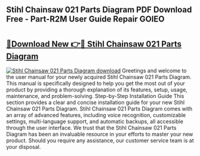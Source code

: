 ## Stihl Chainsaw 021 Parts Diagram PDF Download Free - Part-R2M User Guide Repair GOlEO

# <h2><a href="http://dfm7oat.blite.top/?on=Stihl+Chainsaw+021+Parts+Diagram">🔗Download New 👉🔴 Stihl Chainsaw 021 Parts Diagram</a></h2>

[![Stihl Chainsaw 021 Parts Diagram download](https://i.imgur.com/lujVjoI.png)](http://dfm7oat.blite.top/?on=Stihl+Chainsaw+021+Parts+Diagram)
Greetings and welcome to the user manual for your newly acquired Stihl Chainsaw 021 Parts Diagram. This manual is specifically designed to help you get the most out of your product by providing a thorough explanation of its features, setup, usage, maintenance, and problem-solving. Step-by-Step Installation Guide This section provides a clear and concise installation guide for your new Stihl Chainsaw 021 Parts Diagram. Stihl Chainsaw 021 Parts Diagram comes with an array of advanced features, including voice recognition, customizable settings, multi-language support, and automatic backups, all accessible through the user interface. We trust that the Stihl Chainsaw 021 Parts Diagram has been an invaluable resource in your efforts to master your new product. Should you require any assistance, our customer service team is at your disposal.
